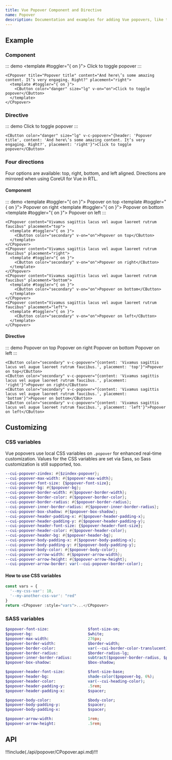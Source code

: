```yaml
---
title: Vue Popover Component and Directive
name: Popover
description: Documentation and examples for adding Vue popovers, like those found in iOS, to any element on your site.
---
```


## Example

### Component

::: demo
<CPopover title="Popover title" content="And here\’s some amazing content. It’s very engaging. Right?" placement="right">
  <template #toggler="{ on }">
    <CButton color="danger" size="lg" v-on="on">Click to toggle popover</CButton>
  </template>
</CPopover>
:::
```vue
<CPopover title="Popover title" content="And here\’s some amazing content. It’s very engaging. Right?" placement="right">
  <template #toggler="{ on }">
    <CButton color="danger" size="lg" v-on="on">Click to toggle popover</CButton>
  </template>
</CPopover>
```

### Directive

::: demo
<CButton color="danger" size="lg" v-c-popover="{header: 'Popover title', content: 'And here\’s some amazing content. It’s very engaging. Right?', placement: 'right'}">Click to toggle popover</CButton>
:::
```vue
<CButton color="danger" size="lg" v-c-popover="{header: 'Popover title', content: 'And here\’s some amazing content. It’s very engaging. Right?', placement: 'right'}">Click to toggle popover</CButton>
```

### Four directions

Four options are available: top, right, bottom, and left aligned. Directions are mirrored when using CoreUI for Vue in RTL.

#### Component

::: demo
<CPopover content="Vivamus sagittis lacus vel augue laoreet rutrum faucibus" placement="top">
  <template #toggler="{ on }">
    <CButton color="secondary" v-on="on">Popover on top</CButton>
  </template>
</CPopover>
<CPopover content="Vivamus sagittis lacus vel augue laoreet rutrum faucibus" placement="right">
  <template #toggler="{ on }">
    <CButton color="secondary" v-on="on">Popover on right</CButton>
  </template>
</CPopover>
<CPopover content="Vivamus sagittis lacus vel augue laoreet rutrum faucibus" placement="bottom">
  <template #toggler="{ on }">
    <CButton color="secondary" v-on="on">Popover on bottom</CButton>
  </template>
</CPopover>
<CPopover content="Vivamus sagittis lacus vel augue laoreet rutrum faucibus" placement="left">
  <template #toggler="{ on }">
    <CButton color="secondary" v-on="on">Popover on left</CButton>
  </template>
</CPopover>
:::
```vue
<CPopover content="Vivamus sagittis lacus vel augue laoreet rutrum faucibus" placement="top">
  <template #toggler="{ on }">
    <CButton color="secondary" v-on="on">Popover on top</CButton>
  </template>
</CPopover>
<CPopover content="Vivamus sagittis lacus vel augue laoreet rutrum faucibus" placement="right">
  <template #toggler="{ on }">
    <CButton color="secondary" v-on="on">Popover on right</CButton>
  </template>
</CPopover>
<CPopover content="Vivamus sagittis lacus vel augue laoreet rutrum faucibus" placement="bottom">
  <template #toggler="{ on }">
    <CButton color="secondary" v-on="on">Popover on bottom</CButton>
  </template>
</CPopover>
<CPopover content="Vivamus sagittis lacus vel augue laoreet rutrum faucibus" placement="left">
  <template #toggler="{ on }">
    <CButton color="secondary" v-on="on">Popover on left</CButton>
  </template>
</CPopover>
```

#### Directive

::: demo
<CButton color="secondary" v-c-popover="{content: 'Vivamus sagittis lacus vel augue laoreet rutrum faucibus.', placement: 'top'}">Popover on top</CButton>
<CButton color="secondary" v-c-popover="{content: 'Vivamus sagittis lacus vel augue laoreet rutrum faucibus.', placement: 'right'}">Popover on right</CButton>
<CButton color="secondary" v-c-popover="{content: 'Vivamus sagittis lacus vel augue laoreet rutrum faucibus.', placement: 'bottom'}">Popover on bottom</CButton>
<CButton color="secondary" v-c-popover="{content: 'Vivamus sagittis lacus vel augue laoreet rutrum faucibus.', placement: 'left'}">Popover on left</CButton>
:::
```vue
<CButton color="secondary" v-c-popover="{content: 'Vivamus sagittis lacus vel augue laoreet rutrum faucibus.', placement: 'top'}">Popover on top</CButton>
<CButton color="secondary" v-c-popover="{content: 'Vivamus sagittis lacus vel augue laoreet rutrum faucibus.', placement: 'right'}">Popover on right</CButton>
<CButton color="secondary" v-c-popover="{content: 'Vivamus sagittis lacus vel augue laoreet rutrum faucibus.', placement: 'bottom'}">Popover on bottom</CButton>
<CButton color="secondary" v-c-popover="{content: 'Vivamus sagittis lacus vel augue laoreet rutrum faucibus.', placement: 'left'}">Popover on left</CButton>
```

## Customizing

### CSS variables

Vue popovers use local CSS variables on `.popover` for enhanced real-time customization. Values for the CSS variables are set via Sass, so Sass customization is still supported, too.

```sass
--cui-popover-zindex: #{$zindex-popover};
--cui-popover-max-width: #{$popover-max-width};
--cui-popover-font-size: {$popover-font-size};
--cui-popover-bg: #{$popover-bg};
--cui-popover-border-width: #{$popover-border-width};
--cui-popover-border-color: #{$popover-border-color};
--cui-popover-border-radius: #{$popover-border-radius};
--cui-popover-inner-border-radius: #{$popover-inner-border-radius};
--cui-popover-box-shadow: #{$popover-box-shadow};
--cui-popover-header-padding-x: #{$popover-header-padding-x};
--cui-popover-header-padding-y: #{$popover-header-padding-y};
--cui-popover-header-font-size: {$popover-header-font-size};
--cui-popover-header-color: #{$popover-header-color};
--cui-popover-header-bg: #{$popover-header-bg};
--cui-popover-body-padding-x: #{$popover-body-padding-x};
--cui-popover-body-padding-y: #{$popover-body-padding-y};
--cui-popover-body-color: #{$popover-body-color};
--cui-popover-arrow-width: #{$popover-arrow-width};
--cui-popover-arrow-height: #{$popover-arrow-height};
--cui-popover-arrow-border: var(--cui-popover-border-color);
```

#### How to use CSS variables

```js
const vars = { 
  '--my-css-var': 10,
  '--my-another-css-var': "red" 
}
return <CPopover :style="vars">...</CPopover>
```

### SASS variables

```sass
$popover-font-size:                 $font-size-sm;
$popover-bg:                        $white;
$popover-max-width:                 276px;
$popover-border-width:              $border-width;
$popover-border-color:              var(--cui-border-color-translucent);
$popover-border-radius:             $border-radius-lg;
$popover-inner-border-radius:       subtract($popover-border-radius, $popover-border-width);
$popover-box-shadow:                $box-shadow;

$popover-header-font-size:          $font-size-base;
$popover-header-bg:                 shade-color($popover-bg, 6%);
$popover-header-color:              var(--cui-heading-color);
$popover-header-padding-y:          .5rem;
$popover-header-padding-x:          $spacer;

$popover-body-color:                $body-color;
$popover-body-padding-y:            $spacer;
$popover-body-padding-x:            $spacer;

$popover-arrow-width:               1rem;
$popover-arrow-height:              .5rem;
```

## API

!!!include(./api/popover/CPopover.api.md)!!!